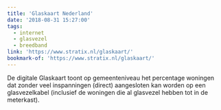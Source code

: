 ```yaml
---
title: 'Glaskaart Nederland'
date: '2018-08-31 15:27:00'
tags:
  - internet
  - glasvezel
  - breedband
link: 'https://www.stratix.nl/glaskaart/'
bookmark-of: 'https://www.stratix.nl/glaskaart/'
---
```


De digitale Glaskaart toont op gemeenteniveau het percentage woningen dat zonder veel inspanningen (direct) aangesloten kan worden op een glasvezelkabel (inclusief de woningen die al glasvezel hebben tot in de meterkast). 